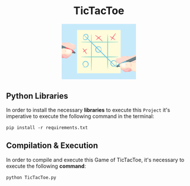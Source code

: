 <div align="center">
    <h1>TicTacToe</h1>
</div>

<p align="center" width="100%">
    <img src="./TicTacToe/Assets/TicTacToe.gif" width="40%" height="40%" />
</p>

## Python Libraries

In order to install the necessary **libraries** to execute this `Project` it's imperative to execute the following command in the terminal:

    pip install -r requirements.txt

## Compilation & Execution
In order to compile and execute this Game of TicTacToe, it's necessary to execute the following **command**:

    python TicTacToe.py